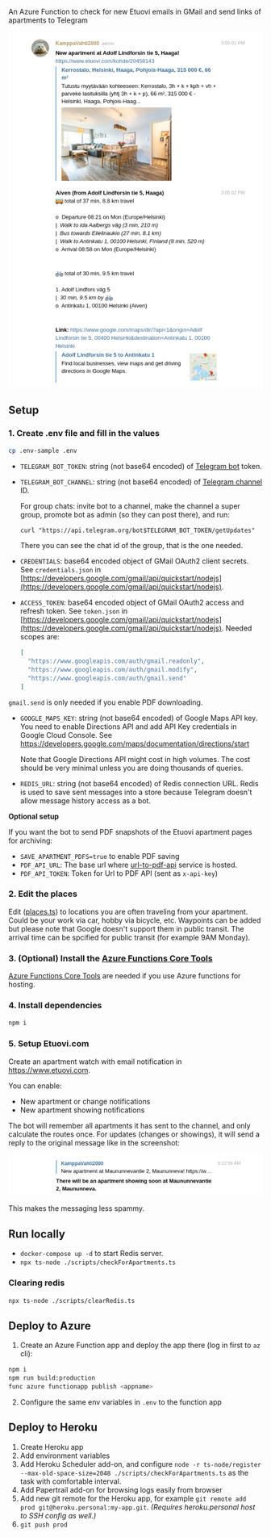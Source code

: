 An Azure Function to check for new Etuovi emails in GMail and send links of apartments to Telegram

![Screenshot](docs/screenshot.png)

## Setup

### 1. Create .env file and fill in the values

```bash
cp .env-sample .env
```

- `TELEGRAM_BOT_TOKEN`: string (not base64 encoded) of [Telegram bot](https://core.telegram.org/bots) token.
- `TELEGRAM_BOT_CHANNEL`: string (not base64 encoded) of [Telegram channel](https://core.telegram.org/bots) ID.

    For group chats: invite bot to a channel, make the channel a super group, promote bot as admin (so they can post there), and run:

    ```
    curl "https://api.telegram.org/bot$TELEGRAM_BOT_TOKEN/getUpdates"
    ```

    There you can see the chat id of the group, that is the one needed.


- `CREDENTIALS`: base64 encoded object of GMail OAuth2 client secrets. See `credentials.json` in [https://developers.google.com/gmail/api/quickstart/nodejs](https://developers.google.com/gmail/api/quickstart/nodejs).

- `ACCESS_TOKEN`: base64 encoded object of GMail OAuth2 access and refresh token. See `token.json` in [https://developers.google.com/gmail/api/quickstart/nodejs](https://developers.google.com/gmail/api/quickstart/nodejs). Needed scopes are:

  ```json
  [
    "https://www.googleapis.com/auth/gmail.readonly",
    "https://www.googleapis.com/auth/gmail.modify",
    "https://www.googleapis.com/auth/gmail.send"
  ]
  ```

`gmail.send` is only needed if you enable PDF downloading.

- `GOOGLE_MAPS_KEY`: string (not base64 encoded) of Google Maps API key. You need to enable Directions API and add API Key credentials in Google Cloud Console. See https://developers.google.com/maps/documentation/directions/start

  Note that Google Directions API might cost in high volumes. The cost should be very minimal unless you are doing thousands of queries.

- `REDIS_URL`: string (not base64 encoded) of Redis connection URL. Redis is used to save sent messages into a store because Telegram doesn't allow message history access as a bot.

**Optional setup**

If you want the bot to send PDF snapshots of the Etuovi apartment pages for archiving:

- `SAVE_APARTMENT_PDFS=true` to enable PDF saving
- `PDF_API_URL`: The base url where [url-to-pdf-api](https://github.com/alvarcarto/url-to-pdf-api) service is hosted.
- `PDF_API_TOKEN`: Token for Url to PDF API (sent as `x-api-key`)


### 2. Edit the places

Edit ([places.ts](CheckForNewApartments/places.ts)) to locations you are often traveling from your apartment. Could be your work via car, hobby via bicycle, etc. Waypoints can be added but please note that Google doesn't support them in public transit. The arrival time can be spcified for public transit (for example 9AM Monday).

### 3. (Optional) Install the [Azure Functions Core Tools](https://github.com/Azure/azure-functions-core-tools)

[Azure Functions Core Tools](https://github.com/Azure/azure-functions-core-tools) are needed if you use Azure functions for hosting.

### 4. Install dependencies

```bash
npm i
```

### 5. Setup Etuovi.com

Create an apartment watch with email notification in https://www.etuovi.com.

You can enable:

* New apartment or change notifications
* New apartment showing notifications

The bot will remember all apartments it has sent to the channel, and only calculate the routes once. 
For updates (changes or showings), it will send a reply to the original message like in the screenshot:

![Screenshot](docs/reply.png)

This makes the messaging less spammy.

## Run locally

* `docker-compose up -d` to start Redis server.
* `npx ts-node ./scripts/checkForApartments.ts`

### Clearing redis

`npx ts-node ./scripts/clearRedis.ts`

## Deploy to Azure

1. Create an Azure Function app and deploy the app there (log in first to `az` cli):

```bash
npm i
npm run build:production
func azure functionapp publish <appname>
```

2. Configure the same env variables in `.env` to the function app


## Deploy to Heroku

1. Create Heroku app
1. Add environment variables
1. Add Heroku Scheduler add-on, and configure `node -r ts-node/register --max-old-space-size=2048 ./scripts/checkForApartments.ts` as the task with comfortable interval.
1. Add Papertrail add-on for browsing logs easily from browser
1. Add new git remote for the Heroku app, for example `git remote add prod git@heroku.personal:my-app.git`. *(Requires heroku.personal host to SSH config as well.)*
1. `git push prod`
